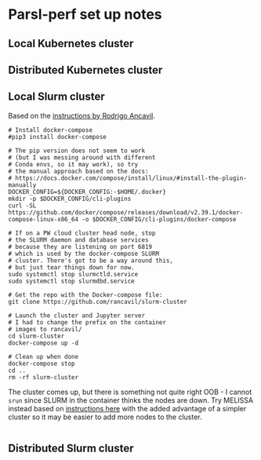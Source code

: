 # Parsl-perf set up notes

## Local Kubernetes cluster

## Distributed Kubernetes cluster

## Local Slurm cluster

Based on the [instructions by Rodrigo Ancavil](https://medium.com/analytics-vidhya/slurm-cluster-with-docker-9f242deee601). 
```
# Install docker-compose
#pip3 install docker-compose

# The pip version does not seem to work
# (but I was messing around with different
# Conda envs, so it may work), so try
# the manual approach based on the docs:
# https://docs.docker.com/compose/install/linux/#install-the-plugin-manually
DOCKER_CONFIG=${DOCKER_CONFIG:-$HOME/.docker}
mkdir -p $DOCKER_CONFIG/cli-plugins
curl -SL https://github.com/docker/compose/releases/download/v2.39.1/docker-compose-linux-x86_64 -o $DOCKER_CONFIG/cli-plugins/docker-compose

# If on a PW cloud cluster head node, stop
# the SLURM daemon and database services
# because they are listening on port 6819
# which is used by the docker-compose SLURM
# cluster. There's got to be a way around this,
# but just tear things down for now.
sudo systemctl stop slurmctld.service
sudo systemctl stop slurmdbd.service

# Get the repo with the Docker-compose file:
git clone https://github.com/rancavil/slurm-cluster

# Launch the cluster and Jupyter server
# I had to change the prefix on the container
# images to rancavil/
cd slurm-cluster
docker-compose up -d

# Clean up when done
docker-compose stop
cd ..
rm -rf slurm-cluster
```
The cluster comes up, but there is something not quite right OOB - I cannot `srun`
since SLURM in the container thinks the nodes are down.  Try MELISSA instead
based on [instructions here](https://melissa.gitlabpages.inria.fr/melissa/creating-a-slurm-docker-cluster/) 
with the added advantage of a simpler cluster so it may be easier to add more nodes
to the cluster.
```

```

## Distributed Slurm cluster

